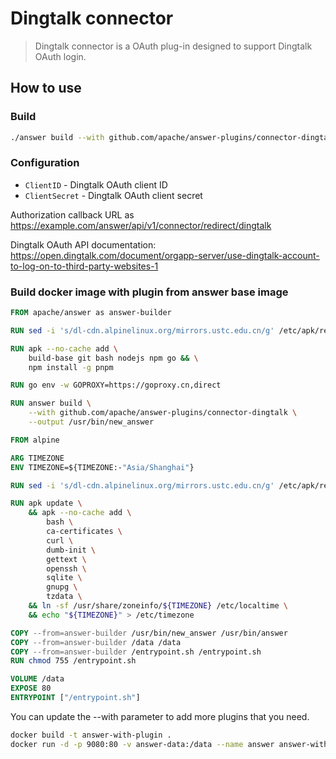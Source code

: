 # Dingtalk connector
> Dingtalk connector is a OAuth plug-in designed to support Dingtalk OAuth login.

## How to use

### Build
```bash
./answer build --with github.com/apache/answer-plugins/connector-dingtalk
```

### Configuration
- `ClientID` - Dingtalk OAuth client ID
- `ClientSecret` - Dingtalk OAuth client secret

Authorization callback URL as https://example.com/answer/api/v1/connector/redirect/dingtalk

Dingtalk OAuth API documentation: https://open.dingtalk.com/document/orgapp-server/use-dingtalk-account-to-log-on-to-third-party-websites-1

### Build docker image with plugin from answer base image

```Dockerfile
FROM apache/answer as answer-builder

RUN sed -i 's/dl-cdn.alpinelinux.org/mirrors.ustc.edu.cn/g' /etc/apk/repositories

RUN apk --no-cache add \
    build-base git bash nodejs npm go && \
    npm install -g pnpm

RUN go env -w GOPROXY=https://goproxy.cn,direct

RUN answer build \
    --with github.com/apache/answer-plugins/connector-dingtalk \
    --output /usr/bin/new_answer

FROM alpine

ARG TIMEZONE
ENV TIMEZONE=${TIMEZONE:-"Asia/Shanghai"}

RUN sed -i 's/dl-cdn.alpinelinux.org/mirrors.ustc.edu.cn/g' /etc/apk/repositories

RUN apk update \
    && apk --no-cache add \
        bash \
        ca-certificates \
        curl \
        dumb-init \
        gettext \
        openssh \
        sqlite \
        gnupg \
        tzdata \
    && ln -sf /usr/share/zoneinfo/${TIMEZONE} /etc/localtime \
    && echo "${TIMEZONE}" > /etc/timezone

COPY --from=answer-builder /usr/bin/new_answer /usr/bin/answer
COPY --from=answer-builder /data /data
COPY --from=answer-builder /entrypoint.sh /entrypoint.sh
RUN chmod 755 /entrypoint.sh

VOLUME /data
EXPOSE 80
ENTRYPOINT ["/entrypoint.sh"]
```

You can update the --with parameter to add more plugins that you need.

```bash
docker build -t answer-with-plugin .
docker run -d -p 9080:80 -v answer-data:/data --name answer answer-with-plugin
```
